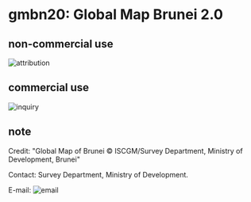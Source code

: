 # gmbn20: Global Map Brunei 2.0
## non-commercial use
![attribution](https://globalmaps.github.io/globalmaps/attribution.png)
## commercial use
![inquiry](https://globalmaps.github.io/globalmaps/inquiry.png)

## note
Credit: "Global Map of Brunei © ISCGM/Survey Department, Ministry of Development, Brunei"

Contact: Survey Department, Ministry of Development.

E-mail: ![email](https://www.iscgm.org/gmd/images/email/brunei.png)

